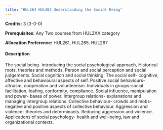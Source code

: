 ```yaml
---
title: "HUL364 HUL364 Understanding the Social Being"
---
```

**Credits:** 3 (3-0-0)

**Prerequisites:** Any Two courses from HUL2XX category 

**Allocation Preference:** HUL261, HUL265, HUL267

#### Description
The social being- introducing the social psychological approach, Historical roots, theories and methods. Person and social perception and social judgements. Social cognition and social thinking. The social self- cognitive, affective and behavioural aspects of self. Positive social behaviours- altruism, cooperation and volunteerism. Individuals in groups-social facilitation, loafing, conformity, compliance. Social influence, manipulation and power- bases of power. Intergroup relations- explanations and managing intergroup relations. Collective behaviour- crowds and mobs- negative and positive aspects of collective behaviour. Aggression and violence- theories and determinants. Reducing aggression and violence. Applications of social psychology- health and well-being, law and organizational contexts.
